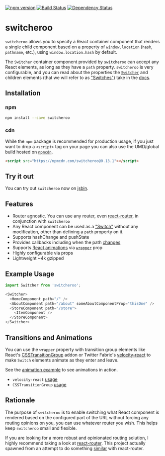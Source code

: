 [![npm version](https://badge.fury.io/js/switcheroo.svg)](http://badge.fury.io/js/switcheroo)
[![Build Status](https://secure.travis-ci.org/jdlehman/switcheroo.svg?branch=master)](http://travis-ci.org/jdlehman/switcheroo)
[![Dependency Status](https://david-dm.org/jdlehman/switcheroo.svg)](https://david-dm.org/jdlehman/switcheroo)

# switcheroo

`switcheroo` allows you to specify a React container component that renders a single child component based on a property of `window.location` (`hash`, `pathname`, etc.), using `window.location.hash` by default.

The `Switcher` container component provided by `switcheroo` can accept any React elements, as long as they have a `path` property. `switcheroo` is very configurable, and you can read about the properties the [`Switcher`](docs/Switcher.md) and children elements (that we will refer to as ["Switches"](docs/Switch.md)) take in the [docs](docs/).

## Installation

### npm

```sh
npm install --save switcheroo
```

### cdn

While the `npm` package is recommended for production usage, if you just want to drop a `<script>` tag on your page you can also use the UMD/global build hosted on [`npmcdn`](https://npmcdn.com/switcheroo).

```html
<script src="https://npmcdn.com/switcheroo@0.13.1"></script>
```

## Try it out

You can try out `switcheroo` now on [jsbin](https://jsbin.com/qusomol/1/edit?js,output).

## Features

- Router agnostic. You can use any router, even [react-router](https://github.com/rackt/react-router), in conjunction with `switcheroo`
- Any React component can be used as a ["Switch"](docs/Switch.md) without any modification, other than defining a `path` property on it.
- Supports hashChange and pushState
- Provides callbacks including when the path [changes](docs/Switcher.md#onchange)
- Supports [React animations](https://facebook.github.io/react/docs/animation.html) via [`wrapper`](docs/Switcher.md#wrapper) prop
- Highly configurable via props
- Lightweight ~4k gzipped

## Example Usage

```js
import Switcher from 'switcheroo';

<Switcher>
  <HomeComponent path="/" />
  <AboutComponent path="/about" someAboutComponentProp="thisOne" />
  <StoreComponent path="/store">
    <ItemComponent />
  </StoreComponent>
</Switcher>
```

## Transitions and Animations

You can use the `wrapper` property with transition group elements like React's [CSSTransitionGroup](https://facebook.github.io/react/docs/animation.html) addon or Twitter Fabric's [velocity-react](https://github.com/twitter-fabric/velocity-react) to make `Switch` elements animate as they enter and leave.

See the [animation example](examples/animation) to see animations in action.
- `velocity-react` [usage](examples/animation/components/Overlay.js#L35)
- `CSSTransitionGroup` [usage](examples/animation/components/LeftContent.js#L18)

## Rationale

The purpose of `switcheroo` is to enable switching what React component is rendered based on the configured part of the URL without forcing any routing opinions on you, you can use whatever router you wish. This helps keep `switcheroo` small and flexible.

If you are looking for a more robust and opinionated routing solution, I highly recommend taking a look at [react-router](https://github.com/rackt/react-router). This project actually spawned from an attempt to do something [similar](https://gist.github.com/jdlehman/b662cac8b8607abf51a6) with react-router.

